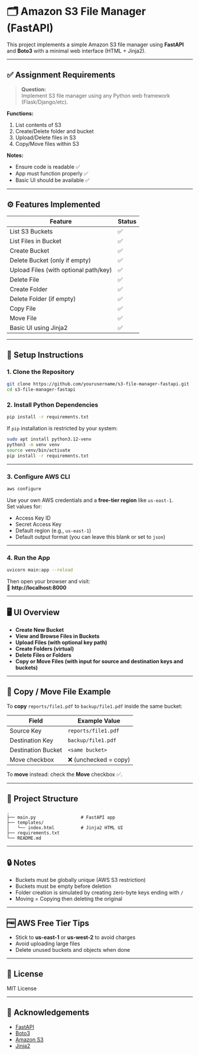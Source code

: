# 🗂️ Amazon S3 File Manager (FastAPI)

This project implements a simple Amazon S3 file manager using **FastAPI** and **Boto3** with a minimal web interface (HTML + Jinja2).

---

## ✅ Assignment Requirements

> **Question:**  
Implement S3 file manager using any Python web framework (Flask/Django/etc).  

**Functions:**
1. List contents of S3  
2. Create/Delete folder and bucket  
3. Upload/Delete files in S3  
4. Copy/Move files within S3  

**Notes:**
- Ensure code is readable ✅  
- App must function properly ✅  
- Basic UI should be available ✅  

---

## ⚙️ Features Implemented

| Feature                     | Status |
|-----------------------------|--------|
| List S3 Buckets             | ✅     |
| List Files in Bucket        | ✅     |
| Create Bucket               | ✅     |
| Delete Bucket (only if empty) | ✅   |
| Upload Files (with optional path/key) | ✅ |
| Delete File                 | ✅     |
| Create Folder               | ✅     |
| Delete Folder (if empty)    | ✅     |
| Copy File                   | ✅     |
| Move File                   | ✅     |
| Basic UI using Jinja2       | ✅     |

---

## 🚀 Setup Instructions

### 1. Clone the Repository
```bash
git clone https://github.com/yourusername/s3-file-manager-fastapi.git
cd s3-file-manager-fastapi
```

### 2. Install Python Dependencies
```bash
pip install -r requirements.txt
```

If `pip` installation is restricted by your system:

```bash
sudo apt install python3.12-venv
python3 -m venv venv
source venv/bin/activate
pip install -r requirements.txt
```

---

### 3. Configure AWS CLI
```bash
aws configure
```

Use your own AWS credentials and a **free-tier region** like `us-east-1`.  
Set values for:
- Access Key ID
- Secret Access Key
- Default region (e.g., `us-east-1`)
- Default output format (you can leave this blank or set to `json`)

---

### 4. Run the App
```bash
uvicorn main:app --reload
```

Then open your browser and visit:  
📍 **http://localhost:8000**

---

## 🖥️ UI Overview

- **Create New Bucket**  
- **View and Browse Files in Buckets**  
- **Upload Files (with optional key path)**  
- **Create Folders (virtual)**  
- **Delete Files or Folders**  
- **Copy or Move Files (with input for source and destination keys and buckets)**  

---

## 🔁 Copy / Move File Example

To **copy** `reports/file1.pdf` to `backup/file1.pdf` inside the same bucket:

| Field              | Example Value             |
|-------------------|---------------------------|
| Source Key         | `reports/file1.pdf`       |
| Destination Key    | `backup/file1.pdf`        |
| Destination Bucket | `<same bucket>`           |
| Move checkbox      | ❌ (unchecked = copy)     |

To **move** instead: check the **Move** checkbox ✅.

---

## 📁 Project Structure

```
.
├── main.py                 # FastAPI app
├── templates/
│   └── index.html          # Jinja2 HTML UI
├── requirements.txt
└── README.md
```

---

## 🔒 Notes

- Buckets must be globally unique (AWS S3 restriction)
- Buckets must be empty before deletion
- Folder creation is simulated by creating zero-byte keys ending with `/`
- Moving = Copying then deleting the original

---

## 🆓 AWS Free Tier Tips

- Stick to **us-east-1** or **us-west-2** to avoid charges  
- Avoid uploading large files  
- Delete unused buckets and objects when done  

---

## 📄 License

MIT License

---

## 🙌 Acknowledgements

- [FastAPI](https://fastapi.tiangolo.com/)
- [Boto3](https://boto3.amazonaws.com/v1/documentation/api/latest/index.html)
- [Amazon S3](https://aws.amazon.com/s3/)
- [Jinja2](https://jinja.palletsprojects.com/)
